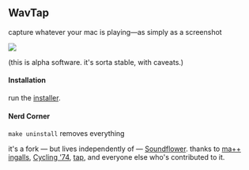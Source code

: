 ## WavTap

capture whatever your mac is playing—as simply as a screenshot

![](https://skitch.com/patrickellis/etfd6/screenshot)

(this is alpha software. it's sorta stable, with caveats.)

#### Installation

run the [installer](https://github.com/downloads/pje/WavTap/WavTap.pkg).

#### Nerd Corner

`make uninstall` removes everything

it's a fork — but lives independently of — [Soundflower](https://github.com/tap/Soundflower). thanks to [ma++ ingalls](http://sfsound.org/matt.html), [Cycling '74](http://cycling74.com), [tap](http://github.com/tap), and everyone else who's contributed to it.
